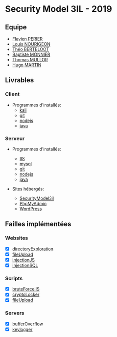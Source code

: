 # Security Model 3IL - 2019

## Equipe

- [Flavien PERIER](https://github.com/flavien-perier)
- [Louis NOURIGEON](https://github.com/NourigeonL)
- [Théo BERTELOOT](https://github.com/louproux)
- [Baptiste MONNIER](https://github.com/monnierb)
- [Thomas MULLOR](https://github.com/mullonch)
- [Hugo MARTIN](https://github.com/hash-86)

## Livrables

### Client

- Programmes d'installés: 
  - [kali](https://www.kali.org/)
  - [git](https://git-scm.com/)
  - [nodejs](https://nodejs.org/en/)
  - [java](https://www.java.com/fr/)

### Serveur

- Programmes d'installés: 
  - [IIS](https://www.iis.net/)
  - [mysql](https://www.mysql.com/fr/)
  - [git](https://git-scm.com/)
  - [nodejs](https://nodejs.org/en/)
  - [java](https://www.java.com/fr/)
  
 - Sites hébergés:
   - [SecurityModel3il](http://172.16.217.117)
   - [PhpMyAdmin](http://172.16.217.117:8081)
   - [WordPress](http://172.16.217.117:8082)

## Failles implémentées

### Websites

- [X] [directoryExploration](./websites/directoryExploration)
- [X] [fileUpload](./websites/fileUpload)
- [X] [injectionJS](./websites/injectionJS)
- [X] [injectionSQL](./websites/injectionSQL)

### Scripts

- [X] [bruteForceIIS](./Scripts/bruteForceIIS)
- [X] [cryptoLocker](./Scripts/cryptolocker)
- [X] [fileUpload](./Scripts/fileUpload)

### Servers

- [X] [bufferOverflow](./servers/bufferOverflow)
- [X] [keylogger](./servers/keylogger)
